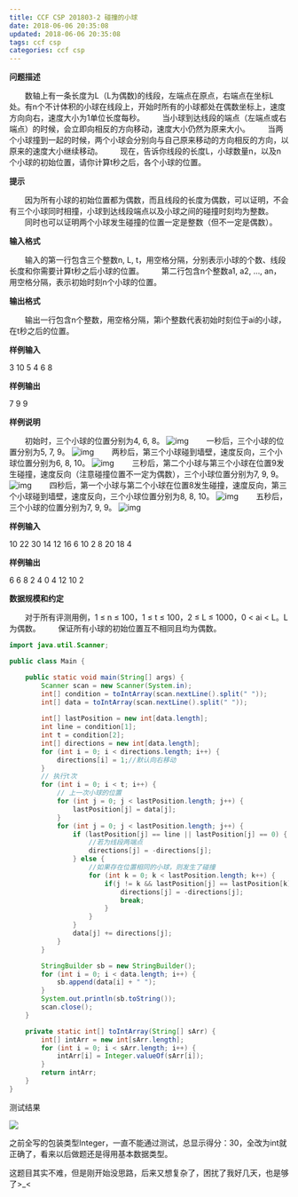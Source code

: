 ```yaml
---
title: CCF CSP 201803-2 碰撞的小球
date: 2018-06-06 20:35:08
updated: 2018-06-06 20:35:08
tags: ccf csp
categories: ccf csp
---
```


**问题描述**

　　数轴上有一条长度为L（L为偶数)的线段，左端点在原点，右端点在坐标L处。有n个不计体积的小球在线段上，开始时所有的小球都处在偶数坐标上，速度方向向右，速度大小为1单位长度每秒。
　　当小球到达线段的端点（左端点或右端点）的时候，会立即向相反的方向移动，速度大小仍然为原来大小。
　　当两个小球撞到一起的时候，两个小球会分别向与自己原来移动的方向相反的方向，以原来的速度大小继续移动。
　　现在，告诉你线段的长度L，小球数量n，以及n个小球的初始位置，请你计算t秒之后，各个小球的位置。

**提示**

　　因为所有小球的初始位置都为偶数，而且线段的长度为偶数，可以证明，不会有三个小球同时相撞，小球到达线段端点以及小球之间的碰撞时刻均为整数。
　　同时也可以证明两个小球发生碰撞的位置一定是整数（但不一定是偶数）。

<!--more-->

**输入格式**

　　输入的第一行包含三个整数n, L, t，用空格分隔，分别表示小球的个数、线段长度和你需要计算t秒之后小球的位置。
　　第二行包含n个整数a1, a2, …, an，用空格分隔，表示初始时刻n个小球的位置。

**输出格式**

　　输出一行包含n个整数，用空格分隔，第i个整数代表初始时刻位于ai的小球，在t秒之后的位置。

**样例输入**

3 10 5
4 6 8

**样例输出**

7 9 9

**样例说明**

　　初始时，三个小球的位置分别为4, 6, 8。
![img](http://118.190.20.162/RequireFile.do?fid=b6beJN6e)
　　一秒后，三个小球的位置分别为5, 7, 9。
![img](http://118.190.20.162/RequireFile.do?fid=Ab8QmfeR)
　　两秒后，第三个小球碰到墙壁，速度反向，三个小球位置分别为6, 8, 10。
![img](http://118.190.20.162/RequireFile.do?fid=fgQLYbNn)
　　三秒后，第二个小球与第三个小球在位置9发生碰撞，速度反向（注意碰撞位置不一定为偶数），三个小球位置分别为7, 9, 9。
![img](http://118.190.20.162/RequireFile.do?fid=erfyNJDT)
　　四秒后，第一个小球与第二个小球在位置8发生碰撞，速度反向，第三个小球碰到墙壁，速度反向，三个小球位置分别为8, 8, 10。
![img](http://118.190.20.162/RequireFile.do?fid=m5EBf6q8)
　　五秒后，三个小球的位置分别为7, 9, 9。
![img](http://118.190.20.162/RequireFile.do?fid=JRHaHt4T)

**样例输入**

10 22 30
14 12 16 6 10 2 8 20 18 4

**样例输出**

6 6 8 2 4 0 4 12 10 2

**数据规模和约定**

　　对于所有评测用例，1 ≤ n ≤ 100，1 ≤ t ≤ 100，2 ≤ L ≤ 1000，0 < ai < L。L为偶数。
　　保证所有小球的初始位置互不相同且均为偶数。

```java
import java.util.Scanner;

public class Main {

	public static void main(String[] args) {
		Scanner scan = new Scanner(System.in);
		int[] condition = toIntArray(scan.nextLine().split(" "));
		int[] data = toIntArray(scan.nextLine().split(" "));
		
		int[] lastPosition = new int[data.length];
		int line = condition[1];
		int t = condition[2];
		int[] directions = new int[data.length];
		for (int i = 0; i < directions.length; i++) {
			directions[i] = 1;//默认向右移动
		}
		// 执行t次
		for (int i = 0; i < t; i++) {
			// 上一次小球的位置
			for (int j = 0; j < lastPosition.length; j++) {
				lastPosition[j] = data[j];
			}
			for (int j = 0; j < lastPosition.length; j++) {
				if (lastPosition[j] == line || lastPosition[j] == 0) { 
					//若为线段两端点
					directions[j] = -directions[j];
				} else {
					//如果存在位置相同的小球，则发生了碰撞
					for (int k = 0; k < lastPosition.length; k++) {
						if(j != k && lastPosition[j] == lastPosition[k]) {
							directions[j] = -directions[j];
							break;
						}
					}
				}
				data[j] += directions[j];
			}
		}

		StringBuilder sb = new StringBuilder();
		for (int i = 0; i < data.length; i++) {
			sb.append(data[i] + " ");
		}
		System.out.println(sb.toString());
		scan.close();
	}

	private static int[] toIntArray(String[] sArr) {
		int[] intArr = new int[sArr.length];
		for (int i = 0; i < sArr.length; i++) {
			intArr[i] = Integer.valueOf(sArr[i]);
		}
		return intArr;
	}
}
```

测试结果

![](http://p64uw9x5j.bkt.clouddn.com/image/2018/06/08/20180608224518.png)

之前全写的包装类型Integer，一直不能通过测试，总显示得分：30，全改为int就正确了，看来以后做题还是得用基本数据类型。

这题目其实不难，但是刚开始没思路，后来又想复杂了，困扰了我好几天，也是够了&gt;_&lt;